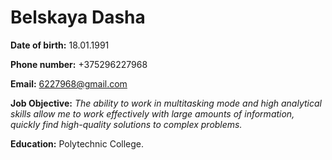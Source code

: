 # Belskaya Dasha

**Date of birth:** 18.01.1991

**Phone number:** +375296227968

**Email:** 6227968@gmail.com

**Job Objective:** _The ability to work in multitasking mode and high analytical skills allow me to work effectively with large amounts of information, quickly find high-quality solutions to complex problems._

**Education:** Polytechnic College.
